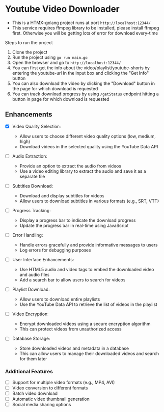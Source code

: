 # Youtube Video Downloader

- This is a HTMX-golang project runs at port `http://localhost:12344/`
- This service requires ffmpeg library to be installed, please install ffmpeg first. Otherwise you will be getting lots of error for download every-time

Steps to run the project

1. Clone the project
2. Run the project using `go run main.go`
3. Open the browser and go to `http://localhost:12344/`
4. You can first get the info about the video/playlist/youtube-shorts by entering the youtube-url in the input box and clicking the "Get Info" button
5. You can also download the video by clicking the "Download" button in the page for which download is requested
6. You can track download progress by using `/getStatus` endpoint hitting a button in page for which download is requested

## Enhancements

- [x] Video Quality Selection:
  - Allow users to choose different video quality options (low, medium, high)
  - Download videos in the selected quality using the YouTube Data API

- [ ] Audio Extraction:
    - Provide an option to extract the audio from videos
    - Use a video editing library to extract the audio and save it as a separate file

- [ ] Subtitles Download:
    - Download and display subtitles for videos
    - Allow users to download subtitles in various formats (e.g., SRT, VTT)

- [ ] Progress Tracking:
    - Display a progress bar to indicate the download progress
    - Update the progress bar in real-time using JavaScript

- [ ] Error Handling:
    - Handle errors gracefully and provide informative messages to users
    - Log errors for debugging purposes

- [ ] User Interface Enhancements:
    - Use HTML5 audio and video tags to embed the downloaded video and audio files
    - Add a search bar to allow users to search for videos

- [ ] Playlist Download:
    - Allow users to download entire playlists
    - Use the YouTube Data API to retrieve the list of videos in the playlist

- [ ] Video Encryption:
    - Encrypt downloaded videos using a secure encryption algorithm
    - This can protect videos from unauthorized access

- [ ] Database Storage:
    - Store downloaded videos and metadata in a database
    - This can allow users to manage their downloaded videos and search for them later

### Additional Features

- [ ] Support for multiple video formats (e.g., MP4, AVI)
- [ ] Video conversion to different formats
- [ ] Batch video download
- [ ] Automatic video thumbnail generation
- [ ] Social media sharing options